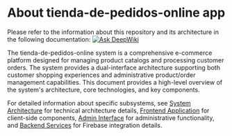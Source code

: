 # About tienda-de-pedidos-online app
Please refer to the information about this repository and its architecture in the following documentation:
[![Ask DeepWiki](https://deepwiki.com/badge.svg)](https://deepwiki.com/erickvicentin/tienda-de-pedidos-online)

The tienda-de-pedidos-online system is a comprehensive e-commerce platform designed for managing product catalogs and processing customer orders. The system provides a dual-interface architecture supporting both customer shopping experiences and administrative product/order management capabilities. This document provides a high-level overview of the system's architecture, core technologies, and key components.

For detailed information about specific subsystems, see [System Architecture](https://deepwiki.com/erickvicentin/tienda-de-pedidos-online/2-system-architecture) for technical architecture details, [Frontend Application](https://deepwiki.com/erickvicentin/tienda-de-pedidos-online/3-frontend-application) for client-side components, [Admin Interface](https://deepwiki.com/erickvicentin/tienda-de-pedidos-online/4-admin-interface) for administrative functionality, and [Backend Services](https://deepwiki.com/erickvicentin/tienda-de-pedidos-online/5-backend-services) for Firebase integration details.
